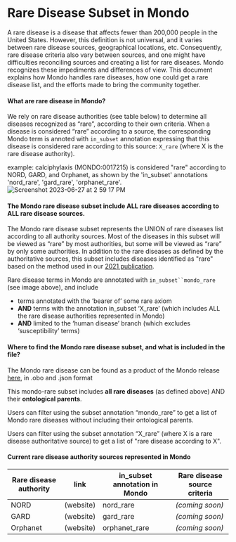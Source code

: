 # Rare Disease Subset in Mondo

A rare disease is a disease that affects fewer than 200,000 people in the United States. However, this definition is not universal, and it varies between rare disease sources, geographical locations, etc. Consequently, rare disease criteria also vary between sources, and one might have difficulties reconciling sources and creating a list for rare diseases. Mondo recognizes these impediments and differences of view. This document explains how Mondo handles rare diseases, how one could get a rare disease list, and the efforts made to bring the community together.

#### What are rare disease in Mondo?
We rely on rare disease authorities (see table below) to determine all diseases recognized as “rare”, according to their own criteria. When a disease is considered “rare” according to a source, the corresponding Mondo term is annoted with `in_subset` annotation expressing that this disease is considered rare according to this source: `X_rare`  (where X is the rare disease authority).

example: calciphylaxis (MONDO:0017215) is considered "rare" according to NORD, GARD, and Orphanet, as shown by the 'in_subset' annotations 'nord_rare', 'gard_rare', 'orphanet_rare'.
![Screenshot 2023-06-27 at 2 59 17 PM](https://github.com/monarch-initiative/mondo/assets/12737987/f7347c08-9a64-4fbc-8be0-41eb6efa334d)


#### The Mondo rare disease subset include ALL rare diseases according to ALL rare disease sources.

The Mondo rare disease subset represents the UNION of rare diseases list according to all authority sources. Most of the diseases in this subset will be viewed as “rare” by most authorities, but some will be viewed as “rare” by only some authorities.
In addition to the rare diseases as defined by the authoritative sources, this subset includes diseases identified as "rare" based on the method used in our [2021 publication](https://mondo.monarchinitiative.org/pages/analysis/).

Rare disease terms in Mondo are annotated with `in_subset``mondo_rare` (see image above), and include
- terms annotated with the ‘bearer of’ some rare axiom
- **AND** terms with the annotation in_subset ‘X_rare’ (which includes ALL the rare disease authorities represented in Mondo)
- **AND** limited to the ‘human disease’ branch (which excludes ‘susceptibility’ terms)

#### Where to find the Mondo rare disease subset, and what is included in the file?
The Mondo rare disease can be found as a product of the Mondo release [here](https://github.com/monarch-initiative/mondo/tree/master/subsets), in .obo and .json format

This mondo-rare subset includes **all rare diseases** (as defined above) AND their **ontological parents**.

Users can filter using the subset annotation “mondo_rare” to get a list of Mondo rare diseases without including their ontological parents.

Users can filter using the subset annotation “X_rare” (where X is a rare disease authoritative source) to get a list of "rare disease according to X".


#### Current rare disease authority sources represented in Mondo

| Rare disease authority | link | in_subset annotation in Mondo | Rare disease source criteria |
| --- | --- | --- | --- |
|NORD |(website) | nord_rare | *(coming soon)*|
|GARD |(website) | gard_rare | *(coming soon)*|
|Orphanet |(website) | orphanet_rare | *(coming soon)*|




